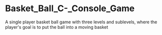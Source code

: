 # Basket_Ball_C-_Console_Game
A single player basket ball game with three levels and sublevels, where the player's goal is to put the ball into a moving basket
